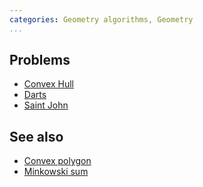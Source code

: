 ```yaml
---
categories: Geometry algorithms, Geometry
...
```


## Problems
* [Convex Hull](https://open.kattis.com/problems/convexhull)
* [Darts](https://open.kattis.com/problems/dartscoring)
* [Saint John](https://open.kattis.com/problems/saintjohn)

## See also
* [Convex polygon]()
* [Minkowski sum]()

